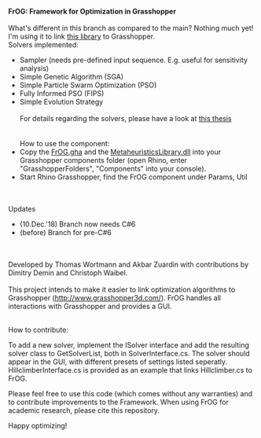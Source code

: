 **FrOG: Framework for Optimization in Grasshopper**
<br><br>What's different in this branch as compared to the main? Nothing much yet! I'm using it to link [this library](https://github.com/christophwaibel/MetaheuristicsLibrary) to Grasshopper.
<br>Solvers implemented:
* Sampler (needs pre-defined input sequence. E.g. useful for sensitivity analysis)
* Simple Genetic Algorithm (SGA)
* Simple Particle Swarm Optimization (PSO)
* Fully Informed PSO (FIPS)
* Simple Evolution Strategy
<br><br>For details regarding the solvers, please have a look at [this thesis](https://www.research-collection.ethz.ch/handle/20.500.11850/307674)
<br><br>
<br>How to use the component: 
* Copy the [FrOG.gha](https://github.com/christophwaibel/FrOG/blob/VS2012/FrOG/bin/FrOG.gha) and the [MetaheuristicsLibrary.dll](https://github.com/christophwaibel/FrOG/blob/VS2012/FrOG/bin/MetaheuristicsLibrary.dll) into your Grasshopper components folder (open Rhino, enter "GrasshopperFolders", "Components" into your console).
* Start Rhino Grasshopper, find the FrOG component under Params, Util 

<br><br>Updates
* (10.Dec.'18) Branch now needs C#6
* (before) Branch for pre-C#6

<br><br>Developed by Thomas Wortmann and Akbar Zuardin with contributions by Dimitry Demin and Christoph Waibel.
<br><br>
This project intends to make it easier to link optimization algorithms to Grasshopper (http://www.grasshopper3d.com/).
FrOG handles all interactions with Grasshopper and provides a GUI. 
<br><br>


How to contribute:


To add a new solver, implement the ISolver interface and add the resulting solver class to GetSolverList, both in SolverInterface.cs.
The solver should appear in the GUI, with different presets of settings listed seperatly.
HillclimberInterface.cs is provided as an example that links Hillclimber.cs to FrOG.

Please feel free to use this code (which comes without any warranties) and to contribute improvements to the Framework.
When using FrOG for academic research, please cite this repository.

Happy optimizing!
